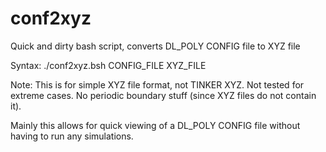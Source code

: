 conf2xyz
====

Quick and dirty bash script, converts DL_POLY CONFIG file to XYZ file 

Syntax: ./conf2xyz.bsh CONFIG_FILE XYZ_FILE 

Note: This is for simple XYZ file format, not TINKER XYZ.
Not tested for extreme cases.
No periodic boundary stuff (since XYZ files do not contain it).

Mainly this allows for quick viewing of a DL_POLY CONFIG file without 
having to run any simulations.
